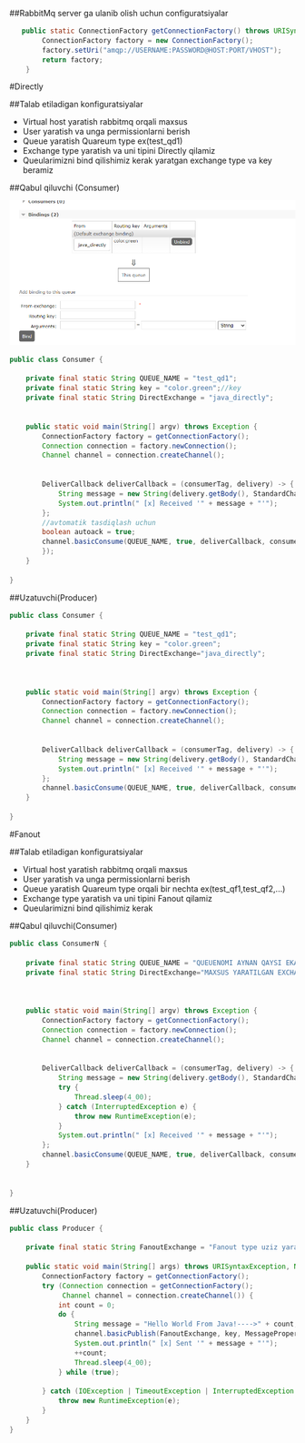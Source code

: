 ##RabbitMq server ga ulanib olish uchun configuratsiyalar
```java
   public static ConnectionFactory getConnectionFactory() throws URISyntaxException, NoSuchAlgorithmException, KeyManagementException {
        ConnectionFactory factory = new ConnectionFactory();
        factory.setUri("amqp://USERNAME:PASSWORD@HOST:PORT/VHOST");
        return factory;
    }
```

#Directly

##Talab etiladigan konfiguratsiyalar
- Virtual host yaratish rabbitmq orqali maxsus
- User yaratish va unga permissionlarni berish
- Queue yaratish Quareum type   ex(test_qd1)
- Exchange type yaratish va uni tipini Directly qilamiz
- Queularimizni bind  qilishimiz kerak yaratgan exchange type va key beramiz


##Qabul qiluvchi (Consumer)

![img.png](img.png)

```java
public class Consumer {

    private final static String QUEUE_NAME = "test_qd1";
    private final static String key = "color.green";//key
    private final static String DirectExchange = "java_directly";


    public static void main(String[] argv) throws Exception {
        ConnectionFactory factory = getConnectionFactory();
        Connection connection = factory.newConnection();
        Channel channel = connection.createChannel();


        DeliverCallback deliverCallback = (consumerTag, delivery) -> {
            String message = new String(delivery.getBody(), StandardCharsets.UTF_8);
            System.out.println(" [x] Received '" + message + "'");
        };
        //avtomatik tasdiqlash uchun
        boolean autoack = true;
        channel.basicConsume(QUEUE_NAME, true, deliverCallback, consumerTag -> {
        });
    }

}
```
##Uzatuvchi(Producer)
```java
public class Consumer {

    private final static String QUEUE_NAME = "test_qd1";
    private final static String key = "color.green";
    private final static String DirectExchange="java_directly";



    public static void main(String[] argv) throws Exception {
        ConnectionFactory factory = getConnectionFactory();
        Connection connection = factory.newConnection();
        Channel channel = connection.createChannel();


        DeliverCallback deliverCallback = (consumerTag, delivery) -> {
            String message = new String(delivery.getBody(), StandardCharsets.UTF_8);
            System.out.println(" [x] Received '" + message + "'");
        };
        channel.basicConsume(QUEUE_NAME, true, deliverCallback, consumerTag -> { });
    }

}
```


































#Fanout

##Talab etiladigan konfiguratsiyalar
- Virtual host yaratish rabbitmq orqali maxsus
- User yaratish va unga permissionlarni berish
- Queue yaratish Quareum type orqali bir nechta ex(test_qf1,test_qf2,...)
- Exchange type yaratish va uni tipini Fanout qilamiz
- Queularimizni bind  qilishimiz kerak 


##Qabul qiluvchi(Consumer) 
```java
public class ConsumerN {
    
    private final static String QUEUE_NAME = "QUEUENOMI AYNAN QAYSI EKANLIGI";
    private final static String DirectExchange="MAXSUS YARATILGAN EXCHANCHE TYPE";



    public static void main(String[] argv) throws Exception {
        ConnectionFactory factory = getConnectionFactory();
        Connection connection = factory.newConnection();
        Channel channel = connection.createChannel();


        DeliverCallback deliverCallback = (consumerTag, delivery) -> {
            String message = new String(delivery.getBody(), StandardCharsets.UTF_8);
            try {
                Thread.sleep(4_00);
            } catch (InterruptedException e) {
                throw new RuntimeException(e);
            }
            System.out.println(" [x] Received '" + message + "'");
        };
        channel.basicConsume(QUEUE_NAME, true, deliverCallback, consumerTag -> { });
    }


}
```
##Uzatuvchi(Producer)

```java
public class Producer {
    
    private final static String FanoutExchange = "Fanout type uziz yaratgan";

    public static void main(String[] args) throws URISyntaxException, NoSuchAlgorithmException, KeyManagementException {
        ConnectionFactory factory = getConnectionFactory();
        try (Connection connection = getConnectionFactory();
             Channel channel = connection.createChannel()) {
            int count = 0;
            do {
                String message = "Hello World From Java!---->" + count;
                channel.basicPublish(FanoutExchange, key, MessageProperties.PERSISTENT_TEXT_PLAIN, message.getBytes());
                System.out.println(" [x] Sent '" + message + "'");
                ++count;
                Thread.sleep(4_00);
            } while (true);

        } catch (IOException | TimeoutException | InterruptedException e) {
            throw new RuntimeException(e);
        }
    }
}
```


